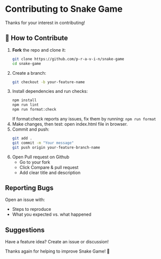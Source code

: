# Contributing to Snake Game

Thanks for your interest in contributing!

## 🚀 How to Contribute

1. **Fork** the repo and clone it:
   ```bash
   git clone https://github.com/p-r-a-v-i-n/snake-game
   cd snake-game
   ```
2. Create a branch:
   ```bash
   git checkout -b your-feature-name
   ```
3. Install dependencies and run checks:
   ```bash
   npm install
   npm run lint
   npm run format:check
   ```
   If format:check reports any issues, fix them by running: `npm run format`
4. Make changes, then test:
   open index.html file in browser.
5. Commit and push:
   ```bash
   git add .
   git commit -m "Your message"
   git push origin your-feature-branch-name
   ```
6. Open Pull request on Github
   - Go to your fork
   - Click Compare & pull request
   - Add clear title and description

## Reporting Bugs

Open an issue with:

- Steps to reproduce
- What you expected vs. what happened

## Suggestions

Have a feature idea? Create an issue or discussion!

Thanks again for helping to improve Snake Game! 💚